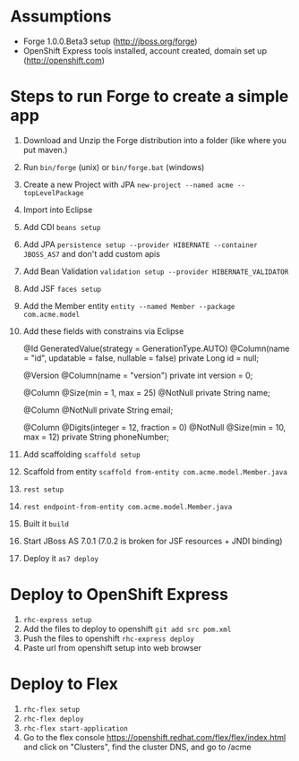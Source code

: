Assumptions
===========

* Forge 1.0.0.Beta3 setup (<http://jboss.org/forge>)
* OpenShift Express tools installed, account created, domain set up (<http://openshift.com>)

Steps to run Forge to create a simple app
================================================

1. Download and Unzip the Forge distribution into a folder (like where you put maven.)
2. Run `bin/forge` (unix) or `bin/forge.bat` (windows)
3. Create a new Project with JPA `new-project --named acme --topLevelPackage`
4. Import into Eclipse
4. Add CDI `beans setup`
5. Add JPA `persistence setup --provider HIBERNATE --container JBOSS_AS7` and don't add custom apis
5. Add Bean Validation `validation setup --provider HIBERNATE_VALIDATOR`
5. Add JSF `faces setup`
6. Add the Member entity `entity --named Member --package com.acme.model`
7. Add these fields with constrains via Eclipse

    
    @Id GeneratedValue(strategy = GenerationType.AUTO)
     @Column(name = "id", updatable = false, nullable = false)
     private Long id = null;
     
     @Version @Column(name = "version")
     private int version = 0;
     
    @Column
    @Size(min = 1, max = 25) @NotNull
    private String name;
    
    @Column
    @NotNull
    private String email;
    
    @Column
    @Digits(integer = 12, fraction = 0) @NotNull @Size(min = 10, max = 12)
    private String phoneNumber;

12. Add scaffolding `scaffold setup`
13. Scaffold from entity `scaffold from-entity com.acme.model.Member.java`
13. `rest setup`
14. `rest endpoint-from-entity com.acme.model.Member.java`
14. Built it `build`
15. Start JBoss AS 7.0.1 (7.0.2 is broken for JSF resources + JNDI binding)
16. Deploy it `as7 deploy`

Deploy to OpenShift Express
===========================

1. `rhc-express setup`
4. Add the files to deploy to openshift `git add src pom.xml`
5. Push the files to openshift `rhc-express deploy`
6. Paste url from openshift setup into web browser

Deploy to Flex
==============

1. `rhc-flex setup`
2. `rhc-flex deploy`
3. `rhc-flex start-application`
4. Go to the flex console <https://openshift.redhat.com/flex/flex/index.html> and click on "Clusters", find the cluster DNS, and go to <ClusterDNS>/acme
